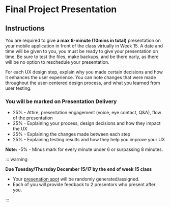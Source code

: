 # Final Project Presentation

## Instructions

You are required to give **a max 8-minute (10mins in total)** presentation on your mobile application in front of the class virtually in Week 15. A date and time will be given to you, you must be ready to give your presentation on time. Be sure to test the files, make backups, and be there early, as there will be no option to reschedule your presentation.

For each UX design step, explain why you made certain decisions and how it enhances the user experience. You can note changes that were made throughout the user-centered design process, and what you learned from user testing. 

### You will be marked on Presentation Delivery

- 25% - Attire, presentation engagement (voice, eye contact, Q&A), flow of the presentation
- 25% - Explaining your process, design decisions and how they impact the UX
- 25% - Explaining the changes made between each step
- 25% - Explaining testing results and how they help you improve your UX

**Note:** -5% - Minus mark for every minute under 6 or surpassing 8 minutes.

::: warning

**Due Tuesday/Thursday December 15/17 by the end of week 15 class**

- Your [presenation spot](https://www.random.org/lists/) will be randomly generated/assigned.
- Each of you will provide feedback to 2 presentors who present after you. 

:::